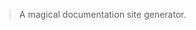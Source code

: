 <!-- ![logo](_media/icon.svg)

# docsify -->

> A magical documentation site generator.

<!-- - Simple and lightweight (~12kb gzipped)
- Multiple themes
- Not build static html files


[GitHub](https://github.com/QingWei-Li/docsify/)
[Get Started](#quick-start) -->
<!-- 背景图片 -->
<!-- ![](_media/bg.png) -->
<!-- 背景色 -->
<!-- ![color](#f0f0f0) -->